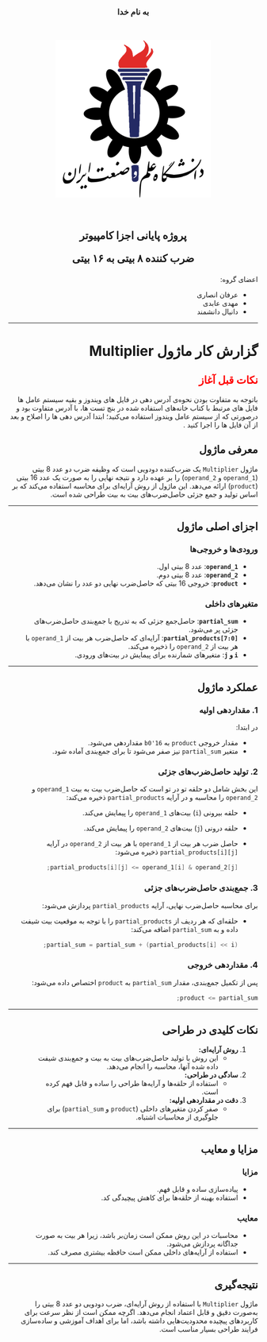 <div  style="direction: rtl;">
<h3 style="text-align: center;">  به نام خدا</h3>
<br>

<div align="center">

![image](Files/IUST_logo_color.png)

</div>
<br>
<h2 style="text-align: center;">
پروژه پایانی اجزا کامپیوتر

ضرب کننده ۸ بیتی به ۱۶ بیتی

</h2>
اعضای گروه:

- عرفان انصاری
- مهدی عابدی
- دانیال دانشمند

<div style="page-break-after: always;"></div>

---

# گزارش کار ماژول Multiplier

<span style="color:red">

## نکات قبل آغاز

</span>
باتوجه به متفاوت بودن نحوه‌ی آدرس دهی در فایل های ویندوز و بقیه سیستم عامل ها فایل های مرتبط با کتاب خانه‌های استفاده شده در بنچ تست ها، با آدرس متفاوت بود و درصورتی که از سیستم عامل ویندوز استفاده می‌کنید؛ ابتدا آدرس دهی ها را اصلاح و بعد از آن فایل ها را اجرا کنید .

## معرفی ماژول

ماژول `Multiplier` یک ضرب‌کننده دودویی است که وظیفه ضرب دو عدد 8 بیتی (`operand_1` و `operand_2`) را بر عهده دارد و نتیجه نهایی را به صورت یک عدد 16 بیتی (`product`) ارائه می‌دهد. این ماژول از روش آرایه‌ای برای محاسبه استفاده می‌کند که بر اساس تولید و جمع جزئی حاصل‌ضرب‌های بیت به بیت طراحی شده است.

---

## اجزای اصلی ماژول

### ورودی‌ها و خروجی‌ها

- **`operand_1`**: عدد 8 بیتی اول.
- **`operand_2`**: عدد 8 بیتی دوم.
- **`product`**: خروجی 16 بیتی که حاصل‌ضرب نهایی دو عدد را نشان می‌دهد.

### متغیرهای داخلی

- **`partial_sum`**: حاصل‌جمع جزئی که به تدریج با جمع‌بندی حاصل‌ضرب‌های جزئی پر می‌شود.
- **`partial_products[7:0]`**: آرایه‌ای که حاصل‌ضرب هر بیت از `operand_1` با هر بیت از `operand_2` را ذخیره می‌کند.
- **`i` و `j`**: متغیرهای شمارنده برای پیمایش در بیت‌های ورودی.

---

## عملکرد ماژول

### 1. مقداردهی اولیه

در ابتدا:

- مقدار خروجی `product` به `16'b0` مقداردهی می‌شود.
- متغیر `partial_sum` نیز صفر می‌شود تا برای جمع‌بندی آماده شود.

### 2. تولید حاصل‌ضرب‌های جزئی

این بخش شامل دو حلقه تو در تو است که حاصل‌ضرب بیت به بیت `operand_1` و `operand_2` را محاسبه و در آرایه `partial_products` ذخیره می‌کند:

- حلقه بیرونی (`i`) بیت‌های `operand_1` را پیمایش می‌کند.

- حلقه درونی (`j`) بیت‌های `operand_2` را پیمایش می‌کند.

- حاصل ضرب هر بیت از `operand_1` با هر بیت از `operand_2` در آرایه `partial_products[i][j]` ذخیره می‌شود:

  ```verilog
  partial_products[i][j] <= operand_1[i] & operand_2[j];
  ```

### 3. جمع‌بندی حاصل‌ضرب‌های جزئی

برای محاسبه حاصل‌ضرب نهایی، آرایه `partial_products` پردازش می‌شود:

- حلقه‌ای که هر ردیف از `partial_products` را با توجه به موقعیت بیت شیفت داده و به `partial_sum` اضافه می‌کند:

  ```verilog
  partial_sum = partial_sum + (partial_products[i] << i);
  ```

### 4. مقداردهی خروجی

پس از تکمیل جمع‌بندی، مقدار `partial_sum` به `product` اختصاص داده می‌شود:

```verilog
product <= partial_sum;
```

---

## نکات کلیدی در طراحی

1. **روش آرایه‌ای:**
   - این روش با تولید حاصل‌ضرب‌های بیت به بیت و جمع‌بندی شیفت داده شده آنها، محاسبه را انجام می‌دهد.
2. **سادگی در طراحی:**
   - استفاده از حلقه‌ها و آرایه‌ها طراحی را ساده و قابل فهم کرده است.
3. **دقت در مقداردهی اولیه:**
   - صفر کردن متغیرهای داخلی (`product` و `partial_sum`) برای جلوگیری از محاسبات اشتباه.

---

## مزایا و معایب

### مزایا

- پیاده‌سازی ساده و قابل فهم.
- استفاده بهینه از حلقه‌ها برای کاهش پیچیدگی کد.

### معایب

- محاسبات در این روش ممکن است زمان‌بر باشد، زیرا هر بیت به صورت جداگانه پردازش می‌شود.
- استفاده از آرایه‌های داخلی ممکن است حافظه بیشتری مصرف کند.

---

## نتیجه‌گیری

ماژول `Multiplier` با استفاده از روش آرایه‌ای، ضرب دودویی دو عدد 8 بیتی را به‌صورت دقیق و قابل اعتماد انجام می‌دهد. اگرچه ممکن است از نظر سرعت برای کاربردهای پیچیده محدودیت‌هایی داشته باشد، اما برای اهداف آموزشی و ساده‌سازی فرایند طراحی بسیار مناسب است.

</div>
